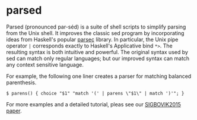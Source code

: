 # parsed

Parsed (pronounced par-séd) is a suite of shell scripts to simplify parsing from the Unix shell.
It improves the classic sed program by incorporating ideas from Haskell's popular [parsec](https://hackage.haskell.org/package/parsec) library.
In particular, the Unix pipe operator `|` corresponds exactly to Haskell's Applicative bind `*>`.
The resulting syntax is both intuitive and powerful.
The original syntax used by sed can match only regular languages;
but our improved syntax can match any context sensitive language.

For example, the following one liner creates a parser for matching balanced parenthesis.
```
$ parens() { choice "$1" "match '(' | parens \"$1\" | match ')'"; }
```
For more examples and a detailed tutorial, pleas see our [SIGBOVIK2015 paper](https://github.com/mikeizbicki/parsed/raw/master/sigbovik2015/paper.pdf).

